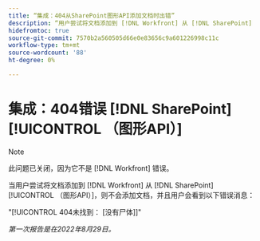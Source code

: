 ```yaml
---
title: “集成：404从SharePoint图形API添加文档时出错”
description: “用户尝试将文档添加到 [!DNL Workfront] 从 [!DNL SharePoint] （图形API），则不会添加文档，并且用户会看到以下错误消息：”
hidefromtoc: true
source-git-commit: 7570b2a560505d66e0e83656c9a601226998c11c
workflow-type: tm+mt
source-wordcount: '88'
ht-degree: 0%

---
```



# 集成：404错误 [!DNL SharePoint] [!UICONTROL （图形API）]

>[!NOTE]
>
>此问题已关闭，因为它不是 [!DNL Workfront] 错误。

当用户尝试将文档添加到 [!DNL Workfront] 从 [!DNL SharePoint] [!UICONTROL （图形API）]，则不会添加文档，并且用户会看到以下错误消息：

&quot;[!UICONTROL 404未找到： [没有尸体]]&quot;

_第一次报告是在2022年8月29日。_


